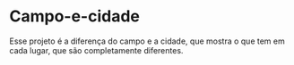 # Campo-e-cidade
 Esse projeto é a diferença do campo e a cidade, que mostra o que tem em cada lugar, que são completamente diferentes.
